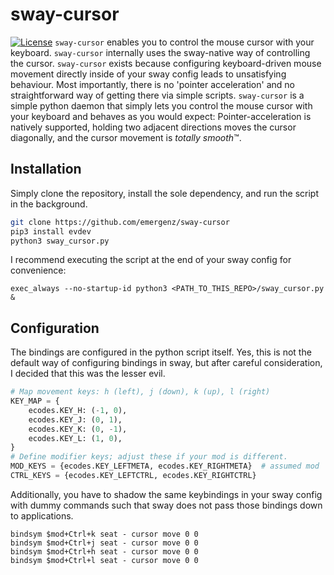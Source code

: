 # sway-cursor

[![License](https://img.shields.io/github/license/emergenz/sway-cursor)](https://github.com/emergenz/sway-cursor/blob/main/LICENSE)
`sway-cursor` enables you to control the mouse cursor with your keyboard. `sway-cursor` internally uses the sway-native way of controlling the cursor. `sway-cursor` exists because configuring keyboard-driven mouse movement directly inside of your sway config leads to unsatisfying behaviour. Most importantly, there is no 'pointer acceleration' and no straightforward way of getting there via simple scripts. `sway-cursor` is a simple python daemon that simply lets you control the mouse cursor with your keyboard and behaves as you would expect: Pointer-acceleration is natively supported, holding two adjacent directions moves the cursor diagonally, and the cursor movement is *totally smooth*™.

## Installation
Simply clone the repository, install the sole dependency, and run the script in the background.

```bash
git clone https://github.com/emergenz/sway-cursor
pip3 install evdev
python3 sway_cursor.py
```

I recommend executing the script at the end of your sway config for convenience:
```
exec_always --no-startup-id python3 <PATH_TO_THIS_REPO>/sway_cursor.py &
```
## Configuration
The bindings are configured in the python script itself. Yes, this is not the default way of configuring bindings in sway, but after careful consideration, I decided that this was the lesser evil.

```python
# Map movement keys: h (left), j (down), k (up), l (right)
KEY_MAP = {
    ecodes.KEY_H: (-1, 0),
    ecodes.KEY_J: (0, 1),
    ecodes.KEY_K: (0, -1),
    ecodes.KEY_L: (1, 0),
}
# Define modifier keys; adjust these if your mod is different.
MOD_KEYS = {ecodes.KEY_LEFTMETA, ecodes.KEY_RIGHTMETA}  # assumed mod
CTRL_KEYS = {ecodes.KEY_LEFTCTRL, ecodes.KEY_RIGHTCTRL}
```

Additionally, you have to shadow the same keybindings in your sway config with dummy commands such that sway does not pass those bindings down to applications.
```
bindsym $mod+Ctrl+k seat - cursor move 0 0
bindsym $mod+Ctrl+j seat - cursor move 0 0
bindsym $mod+Ctrl+h seat - cursor move 0 0
bindsym $mod+Ctrl+l seat - cursor move 0 0
```
